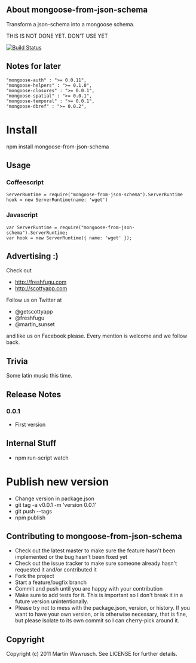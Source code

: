 ## About mongoose-from-json-schema

Transform a json-schema into a mongoose schema.

THIS IS NOT DONE YET. DON'T USE YET

[![Build Status](https://secure.travis-ci.org/scottyapp/mongoose-from-json-schema.png)](http://travis-ci.org/scottyapp/mongoose-from-json-schema.png)


## Notes for later
    "mongoose-auth" : ">= 0.0.11",
    "mongoose-helpers" : ">= 0.1.0",
    "mongoose-closures" : ">= 0.0.1",
    "mongoose-spatial" : ">= 0.0.1",
    "mongoose-temporal" : ">= 0.0.1",
    "mongoose-dbref" : ">= 0.0.2",

# Install

npm install mongoose-from-json-schema

## Usage


### Coffeescript

	ServerRuntime = require("mongoose-from-json-schema").ServerRuntime
	hook = new ServerRuntime(name: 'wget')
 
### Javascript

	var ServerRuntime = require("mongoose-from-json-schema").ServerRuntime;
	var hook = new ServerRuntime({ name: 'wget' });

## Advertising :)

Check out 

* http://freshfugu.com 
* http://scottyapp.com

Follow us on Twitter at 

* @getscottyapp
* @freshfugu 
* @martin_sunset

and like us on Facebook please. Every mention is welcome and we follow back.

## Trivia

Some latin music this time.

## Release Notes



### 0.0.1

* First version

## Internal Stuff

* npm run-script watch

# Publish new version

* Change version in package.json
* git tag -a v0.0.1 -m 'version 0.0.1'
* git push --tags
* npm publish

## Contributing to mongoose-from-json-schema
 
* Check out the latest master to make sure the feature hasn't been implemented or the bug hasn't been fixed yet
* Check out the issue tracker to make sure someone already hasn't requested it and/or contributed it
* Fork the project
* Start a feature/bugfix branch
* Commit and push until you are happy with your contribution
* Make sure to add tests for it. This is important so I don't break it in a future version unintentionally.
* Please try not to mess with the package.json, version, or history. If you want to have your own version, or is otherwise necessary, that is fine, but please isolate to its own commit so I can cherry-pick around it.

## Copyright

Copyright (c) 2011 Martin Wawrusch. See LICENSE for
further details.


